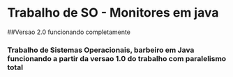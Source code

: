 # Trabalho de SO - Monitores em java
##Versao 2.0 funcionando completamente
### Trabalho de Sistemas Operacionais, barbeiro em Java funcionando a partir da versao 1.0 do trabalho com paralelismo total 
